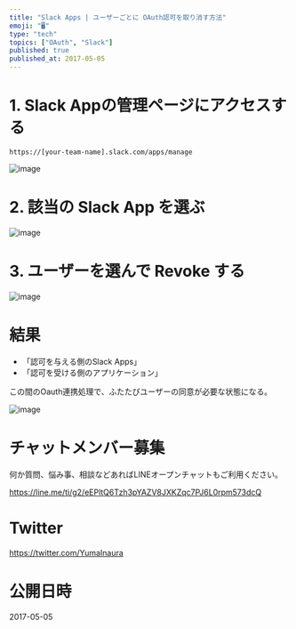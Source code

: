 ```yaml
---
title: "Slack Apps | ユーザーごとに OAuth認可を取り消す方法"
emoji: "🖥"
type: "tech"
topics: ["OAuth", "Slack"]
published: true
published_at: 2017-05-05
---
```


# 1. Slack Appの管理ページにアクセスする

`https://[your-team-name].slack.com/apps/manage`

![image](https://qiita-image-store.s3.amazonaws.com/0/89618/e88af4fe-3382-ac75-3e1d-147da2fdbc55.png)

# 2. 該当の Slack App を選ぶ

![image](https://qiita-image-store.s3.amazonaws.com/0/89618/552ec7df-616f-c10f-bed9-088bace765be.png)


# 3. ユーザーを選んで Revoke する


![image](https://qiita-image-store.s3.amazonaws.com/0/89618/09d3d336-9845-50ae-6a92-c49d46b6a131.png)

# 結果

- 「認可を与える側のSlack Apps」
- 「認可を受ける側のアプリケーション」

この間のOauth連携処理で、ふたたびユーザーの同意が必要な状態になる。

![image](https://qiita-image-store.s3.amazonaws.com/0/89618/e56b5ae0-02a6-a833-8b1f-40389fd0e5f5.png)








<!-- Update From Qiita API -->

# チャットメンバー募集


何か質問、悩み事、相談などあればLINEオープンチャットもご利用ください。

https://line.me/ti/g2/eEPltQ6Tzh3pYAZV8JXKZqc7PJ6L0rpm573dcQ





# Twitter


https://twitter.com/YumaInaura


<!-- Update From Qiita API -->



# 公開日時

2017-05-05
